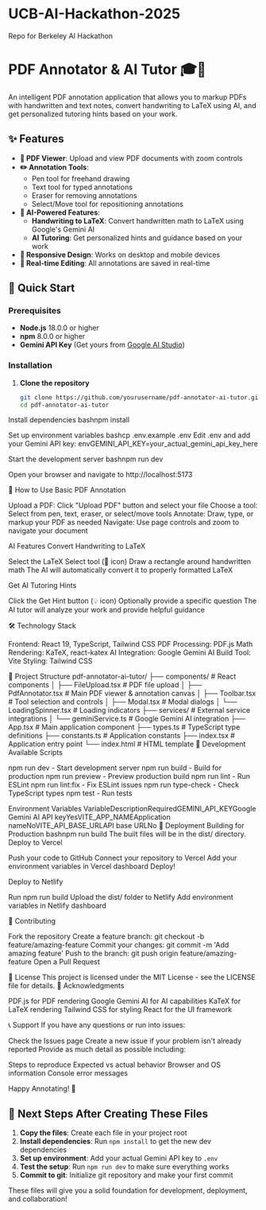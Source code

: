 # UCB-AI-Hackathon-2025
Repo for Berkeley AI Hackathon

# PDF Annotator & AI Tutor 🎓📝

An intelligent PDF annotation application that allows you to markup PDFs with handwritten and text notes, convert handwriting to LaTeX using AI, and get personalized tutoring hints based on your work.

## ✨ Features

- **📄 PDF Viewer**: Upload and view PDF documents with zoom controls
- **✏️ Annotation Tools**: 
  - Pen tool for freehand drawing
  - Text tool for typed annotations
  - Eraser for removing annotations
  - Select/Move tool for repositioning annotations
- **🤖 AI-Powered Features**:
  - **Handwriting to LaTeX**: Convert handwritten math to LaTeX using Google's Gemini AI
  - **AI Tutoring**: Get personalized hints and guidance based on your work
- **📱 Responsive Design**: Works on desktop and mobile devices
- **💾 Real-time Editing**: All annotations are saved in real-time

## 🚀 Quick Start

### Prerequisites

- **Node.js** 18.0.0 or higher
- **npm** 8.0.0 or higher
- **Gemini API Key** (Get yours from [Google AI Studio](https://aistudio.google.com/app/apikey))

### Installation

1. **Clone the repository**
   ```bash
   git clone https://github.com/yourusername/pdf-annotator-ai-tutor.git
   cd pdf-annotator-ai-tutor

Install dependencies
bashnpm install

Set up environment variables
bashcp .env.example .env
Edit .env and add your Gemini API key:
envGEMINI_API_KEY=your_actual_gemini_api_key_here

Start the development server
bashnpm run dev

Open your browser and navigate to http://localhost:5173

🎯 How to Use
Basic PDF Annotation

Upload a PDF: Click "Upload PDF" button and select your file
Choose a tool: Select from pen, text, eraser, or select/move tools
Annotate: Draw, type, or markup your PDF as needed
Navigate: Use page controls and zoom to navigate your document

AI Features
Convert Handwriting to LaTeX

Select the LaTeX Select tool (📐 icon)
Draw a rectangle around handwritten math
The AI will automatically convert it to properly formatted LaTeX

Get AI Tutoring Hints

Click the Get Hint button (💡 icon)
Optionally provide a specific question
The AI tutor will analyze your work and provide helpful guidance

🛠️ Technology Stack

Frontend: React 19, TypeScript, Tailwind CSS
PDF Processing: PDF.js
Math Rendering: KaTeX, react-katex
AI Integration: Google Gemini AI
Build Tool: Vite
Styling: Tailwind CSS

📁 Project Structure
pdf-annotator-ai-tutor/
├── components/           # React components
│   ├── FileUpload.tsx   # PDF file upload
│   ├── PdfAnnotator.tsx # Main PDF viewer & annotation canvas
│   ├── Toolbar.tsx      # Tool selection and controls
│   ├── Modal.tsx        # Modal dialogs
│   └── LoadingSpinner.tsx # Loading indicators
├── services/            # External service integrations
│   └── geminiService.ts # Google Gemini AI integration
├── App.tsx             # Main application component
├── types.ts            # TypeScript type definitions
├── constants.ts        # Application constants
├── index.tsx          # Application entry point
└── index.html         # HTML template
🔧 Development
Available Scripts

npm run dev - Start development server
npm run build - Build for production
npm run preview - Preview production build
npm run lint - Run ESLint
npm run lint:fix - Fix ESLint issues
npm run type-check - Check TypeScript types
npm test - Run tests

Environment Variables
VariableDescriptionRequiredGEMINI_API_KEYGoogle Gemini AI API keyYesVITE_APP_NAMEApplication nameNoVITE_API_BASE_URLAPI base URLNo
🚀 Deployment
Building for Production
bashnpm run build
The built files will be in the dist/ directory.
Deploy to Vercel

Push your code to GitHub
Connect your repository to Vercel
Add your environment variables in Vercel dashboard
Deploy!

Deploy to Netlify

Run npm run build
Upload the dist/ folder to Netlify
Add environment variables in Netlify dashboard

🤝 Contributing

Fork the repository
Create a feature branch: git checkout -b feature/amazing-feature
Commit your changes: git commit -m 'Add amazing feature'
Push to the branch: git push origin feature/amazing-feature
Open a Pull Request

📝 License
This project is licensed under the MIT License - see the LICENSE file for details.
🙏 Acknowledgments

PDF.js for PDF rendering
Google Gemini AI for AI capabilities
KaTeX for LaTeX rendering
Tailwind CSS for styling
React for the UI framework

📞 Support
If you have any questions or run into issues:

Check the Issues page
Create a new issue if your problem isn't already reported
Provide as much detail as possible including:

Steps to reproduce
Expected vs actual behavior
Browser and OS information
Console error messages




Happy Annotating! 🎉

## 🎯 **Next Steps After Creating These Files**

1. **Copy the files**: Create each file in your project root
2. **Install dependencies**: Run `npm install` to get the new dev dependencies
3. **Set up environment**: Add your actual Gemini API key to `.env`
4. **Test the setup**: Run `npm run dev` to make sure everything works
5. **Commit to git**: Initialize git repository and make your first commit

These files will give you a solid foundation for development, deployment, and collaboration!
